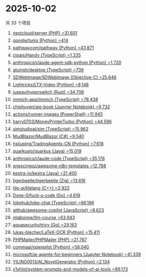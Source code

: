 # 2025-10-02

共 33 个项目

<!-- BEGIN GITHUB -->
<!-- 最后更新时间 2025-10-02 21:18:25 +0800 -->
1. [nextcloud/server (PHP) ⭐31,601](https://github.com/nextcloud/server)
1. [google/tunix (Python) ⭐414](https://github.com/google/tunix)
1. [pathwaycom/pathway (Python) ⭐43,871](https://github.com/pathwaycom/pathway)
1. [cjpais/Handy (TypeScript) ⭐1,335](https://github.com/cjpais/Handy)
1. [anthropics/claude-agent-sdk-python (Python) ⭐1,720](https://github.com/anthropics/claude-agent-sdk-python)
1. [atuinsh/desktop (TypeScript) ⭐739](https://github.com/atuinsh/desktop)
1. [SDWebImage/SDWebImage (Objective-C) ⭐25,646](https://github.com/SDWebImage/SDWebImage)
1. [Lightricks/LTX-Video (Python) ⭐8,148](https://github.com/Lightricks/LTX-Video)
1. [juspay/hyperswitch (Rust) ⭐34,706](https://github.com/juspay/hyperswitch)
1. [immich-app/immich (TypeScript) ⭐78,438](https://github.com/immich-app/immich)
1. [chiphuyen/aie-book (Jupyter Notebook) ⭐9,732](https://github.com/chiphuyen/aie-book)
1. [actions/runner-images (PowerShell) ⭐11,945](https://github.com/actions/runner-images)
1. [harry0703/MoneyPrinterTurbo (Python) ⭐44,596](https://github.com/harry0703/MoneyPrinterTurbo)
1. [simstudioai/sim (TypeScript) ⭐15,962](https://github.com/simstudioai/sim)
1. [MudBlazor/MudBlazor (C#) ⭐9,540](https://github.com/MudBlazor/MudBlazor)
1. [hsliuping/TradingAgents-CN (Python) ⭐7,618](https://github.com/hsliuping/TradingAgents-CN)
1. [quarkusio/quarkus (Java) ⭐15,019](https://github.com/quarkusio/quarkus)
1. [anthropics/claude-code (TypeScript) ⭐35,176](https://github.com/anthropics/claude-code)
1. [enescingoz/awesome-n8n-templates ⭐12,788](https://github.com/enescingoz/awesome-n8n-templates)
1. [kestra-io/kestra (Java) ⭐21,400](https://github.com/kestra-io/kestra)
1. [tigerbeetle/tigerbeetle (Zig) ⭐13,616](https://github.com/tigerbeetle/tigerbeetle)
1. [tile-ai/tilelang (C++) ⭐2,922](https://github.com/tile-ai/tilelang)
1. [Done-0/fuck-u-code (Go) ⭐4,619](https://github.com/Done-0/fuck-u-code)
1. [lobehub/lobe-chat (TypeScript) ⭐66,196](https://github.com/lobehub/lobe-chat)
1. [github/awesome-copilot (JavaScript) ⭐8,623](https://github.com/github/awesome-copilot)
1. [mlabonne/llm-course ⭐63,943](https://github.com/mlabonne/llm-course)
1. [aquasecurity/trivy (Go) ⭐29,163](https://github.com/aquasecurity/trivy)
1. [lukas-blecher/LaTeX-OCR (Python) ⭐15,411](https://github.com/lukas-blecher/LaTeX-OCR)
1. [PHPMailer/PHPMailer (PHP) ⭐21,767](https://github.com/PHPMailer/PHPMailer)
1. [commaai/openpilot (Python) ⭐58,040](https://github.com/commaai/openpilot)
1. [microsoft/ai-agents-for-beginners (Jupyter Notebook) ⭐41,339](https://github.com/microsoft/ai-agents-for-beginners)
1. [YILING0013/AI_NovelGenerator (Python) ⭐2,134](https://github.com/YILING0013/AI_NovelGenerator)
1. [x1xhlol/system-prompts-and-models-of-ai-tools ⭐89,173](https://github.com/x1xhlol/system-prompts-and-models-of-ai-tools)
<!-- END GITHUB -->